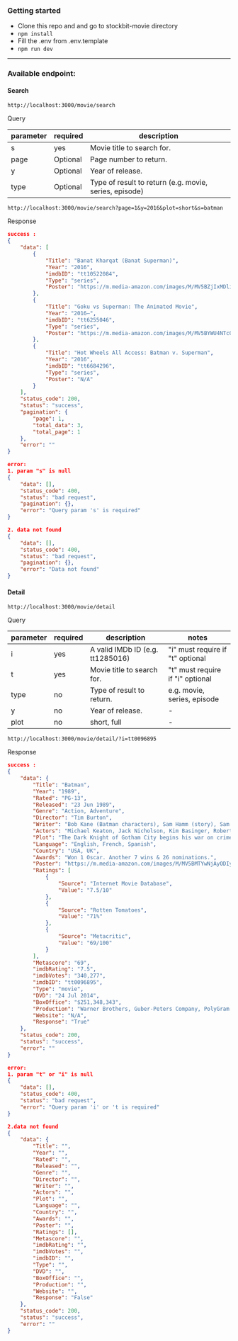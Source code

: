 ### Getting started
- Clone this repo and and go to stockbit-movie directory
- `npm install`
- Fill the .env from .env.template 
- `npm run dev`

----------

### Available endpoint:

#### Search


    http://localhost:3000/movie/search

Query

| **parameter** 	|       **required**      |  **description**   |
|---------------|--------------------|----------------------|
| s      	    | yes         	     |          Movie title to search for.  |
| page          | Optional         	 |          Page number to return.      |
| y             | Optional        	 |          Year of release.         	|
| type          | Optional           |         Type of result to return (e.g. movie, series, episode)       	|


``` http://localhost:3000/movie/search?page=1&y=2016&plot=short&s=batman ```

Response
```json
success :
{
    "data": [
        {
            "Title": "Banat Kharqat (Banat Superman)",
            "Year": "2016",
            "imdbID": "tt10522084",
            "Type": "series",
            "Poster": "https://m.media-amazon.com/images/M/MV5BZjIxMDliNmEtMTA0NS00MDAxLTgzNzgtYjc4YjI3YTFkZTAxXkEyXkFqcGdeQXVyMjQ1MDI1MzU@._V1_SX300.jpg"
        },
        {
            "Title": "Goku vs Superman: The Animated Movie",
            "Year": "2016–",
            "imdbID": "tt6255046",
            "Type": "series",
            "Poster": "https://m.media-amazon.com/images/M/MV5BYWU4NTc0MDctYzI0ZC00NjFhLWE4OGYtZGFkZDRhYmQ0OTA2L2ltYWdlL2ltYWdlXkEyXkFqcGdeQXVyNjgzMzYzMjA@._V1_SX300.jpg"
        },
        {
            "Title": "Hot Wheels All Access: Batman v. Superman",
            "Year": "2016",
            "imdbID": "tt6684296",
            "Type": "series",
            "Poster": "N/A"
        }
    ],
    "status_code": 200,
    "status": "success",
    "pagination": {
        "page": 1,
        "total_data": 3,
        "total_page": 1
    },
    "error": ""
}

error:
1. param "s" is null
{
    "data": [],
    "status_code": 400,
    "status": "bad request",
    "pagination": {},
    "error": "Query param 's' is required"
}

2. data not found
{
    "data": [],
    "status_code": 400,
    "status": "bad request",
    "pagination": {},
    "error": "Data not found"
}

```


#### Detail

    http://localhost:3000/movie/detail

Query

| **parameter** 	|       **required**      |  **description**  |  **notes**   |
|---------------|--------------------|----------------------|----------------------|
| i      	    | yes        	     |  A valid IMDb ID (e.g. tt1285016)| "i" must require if "t" optional |
| t      	    | yes        	     |   Movie title to search for.    	| "t" must require if "i" optional |
| type      	| no        	     |   Type of result to return.   	| e.g. movie, series, episode  |
| y      	    | no        	     |   Year of release.             	|-                             |
| plot      	| no        	     |   short, full                   	| -                            |

``` http://localhost:3000/movie/detail/?i=tt0096895 ```

Response
```json
success :
{
    "data": {
        "Title": "Batman",
        "Year": "1989",
        "Rated": "PG-13",
        "Released": "23 Jun 1989",
        "Genre": "Action, Adventure",
        "Director": "Tim Burton",
        "Writer": "Bob Kane (Batman characters), Sam Hamm (story), Sam Hamm (screenplay), Warren Skaaren (screenplay)",
        "Actors": "Michael Keaton, Jack Nicholson, Kim Basinger, Robert Wuhl",
        "Plot": "The Dark Knight of Gotham City begins his war on crime with his first major enemy being Jack Napier, a criminal who becomes the clownishly homicidal Joker.",
        "Language": "English, French, Spanish",
        "Country": "USA, UK",
        "Awards": "Won 1 Oscar. Another 7 wins & 26 nominations.",
        "Poster": "https://m.media-amazon.com/images/M/MV5BMTYwNjAyODIyMF5BMl5BanBnXkFtZTYwNDMwMDk2._V1_SX300.jpg",
        "Ratings": [
            {
                "Source": "Internet Movie Database",
                "Value": "7.5/10"
            },
            {
                "Source": "Rotten Tomatoes",
                "Value": "71%"
            },
            {
                "Source": "Metacritic",
                "Value": "69/100"
            }
        ],
        "Metascore": "69",
        "imdbRating": "7.5",
        "imdbVotes": "340,277",
        "imdbID": "tt0096895",
        "Type": "movie",
        "DVD": "24 Jul 2014",
        "BoxOffice": "$251,348,343",
        "Production": "Warner Brothers, Guber-Peters Company, PolyGram Filmed Entertainment",
        "Website": "N/A",
        "Response": "True"
    },
    "status_code": 200,
    "status": "success",
    "error": ""
}

error:
1. param "t" or "i" is null
{
    "data": [],
    "status_code": 400,
    "status": "bad request",
    "error": "Query param 'i' or 't is required"
}

2.data not found
{
    "data": {
        "Title": "",
        "Year": "",
        "Rated": "",
        "Released": "",
        "Genre": "",
        "Director": "",
        "Writer": "",
        "Actors": "",
        "Plot": "",
        "Language": "",
        "Country": "",
        "Awards": "",
        "Poster": "",
        "Ratings": [],
        "Metascore": "",
        "imdbRating": "",
        "imdbVotes": "",
        "imdbID": "",
        "Type": "",
        "DVD": "",
        "BoxOffice": "",
        "Production": "",
        "Website": "",
        "Response": "False"
    },
    "status_code": 200,
    "status": "success",
    "error": ""
}

```